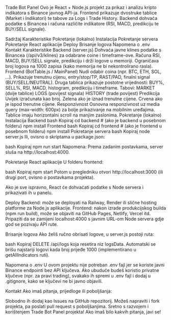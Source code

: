 Trade Bot Panel
Ovo je React + Node.js projekt za prikaz i analizu kripto indikatora s Binance javnog API-ja.
Frontend prikazuje dvostruke tablice (Market i Indikatori) te tabove za Logs i Trade History.
Backend dohvaća podatke s Binancea i računa različite indikatore (RSI, MACD, predikciju te BUY/SELL signale).

Sadržaj
Karakteristike
Pokretanje (lokalno)
Instalacija
Pokretanje servera
Pokretanje React aplikacije
Deploy
Brisanje logova
Napomena o .env
Kontakt
Karakteristike
Backend (server.js)
Dohvaća javne klines podatke s Binancea (/api/v3/klines) za odabrane coine i timeframe-ove.
Računa RSI, MACD, BUY/SELL signale, predikciju i drži logove u memoriji.
Ograničava broj logova na 1000 zapisa (kako memorija ne bi nekontrolirano rasla).
Frontend (BotTable.js / MainPanel)
Nudi odabir coina (npr. BTC, ETH, SOL, …).
Prikazuje trenutnu cijenu, entry/stop/TP, RAST/PAD, finalni signal (BUY/SELL/NEUTRAL).
Druga tablica prikazuje postotne vrijednosti: BUY%, SELL%, RSI, MACD, histogram, predikciju i timeframe.
Tabovi:
MARKET (dvije tablice)
LOGS (povijest signala)
HISTORY (trade povijest)
Predikcija
Uvijek izračunata kao broj.
Zelena ako je iznad trenutne cijene.
Crvena ako je ispod trenutne cijene.
Responzivnost
Osnovna responzivnost uz media query (max-width: 600px) za bolje prikazivanje na mobilnim uređajima.
Tablice imaju horizontalni scroll na manjim zaslonima.
Pokretanje (lokalno)
Instalacija
Backend
bash
Kopiraj
cd backend  # (ako je backend u posebnom folderu)
npm install
Frontend
bash
Kopiraj
cd frontend  # (ako je frontend u posebnom folderu)
npm install
Pokretanje servera
bash
Kopiraj
node server.js
Ili, ovisno o skriptama u package.json:

bash
Kopiraj
npm run start
Napomena: Prema zadanim postavkama, server sluša na http://localhost:4000.

Pokretanje React aplikacije
U folderu frontend:

bash
Kopiraj
npm start
Potom u pregledniku otvori http://localhost:3000 (ili drugi port, ovisno o postavkama projekta).

Ako je sve ispravno, React će dohvaćati podatke s Node servera i prikazivati ih u panelu.

Deploy
Backend: može se deployati na Railway, Render ili slične hosting platforme za Node.js aplikacije.
Frontend: nakon izrade produkcijskog builda (npm run build), može se objaviti na GitHub Pages, Netlify, Vercel itd.
Pripaziti da se zamijeni localhost:4000 s javnim URL-om Node servera gdje god se pozivaju API rute.

Brisanje logova
Ako želiš ručno obrisati logove, u server.js postoji ruta:

bash
Kopiraj
DELETE /api/logs
koja resetira niz logsData.
Automatski se brišu najstariji logovi kada broj prijeđe 1000 (implementirano u getAllIndicators ruti).

Napomena o .env
U ovom projektu nije potreban .env fajl jer se koriste javni Binance endpointi bez API ključeva.
Ako ubuduće budeš koristio privatne ključeve (npr. za pravi trading), svakako ih spremi u .env fajl i dodaj u .gitignore, kako se ključevi ne bi javno objavili.

Kontakt
Ako imaš pitanja, prijedloge ili poboljšanja:

Slobodno ih dodaj kao Issues na GitHub repozitorij.
Možeš napraviti i fork projekta, pa poslati pull request s poboljšanjima.
Sretno s razvojem i korištenjem Trade Bot Panel projekta!
Ako imaš bilo kakvih pitanja, javi se!
